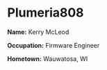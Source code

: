 # Plumeria808

**Name:** Kerry McLeod

**Occupation:** Firmware Engineer

**Hometown:** Wauwatosa, WI


